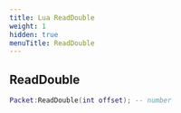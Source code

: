 ```yaml
---
title: Lua ReadDouble
weight: 1
hidden: true
menuTitle: ReadDouble
---
```

## ReadDouble
```lua
Packet:ReadDouble(int offset); -- number
```